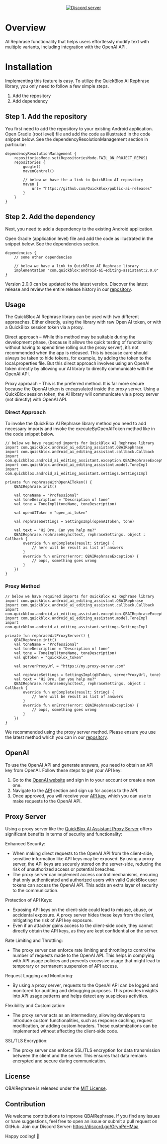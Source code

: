 <div align="center">

<p>
		<a href="https://discord.gg/c6bxq9BC"><img src="https://img.shields.io/discord/1042743094833065985?color=5865F2&logo=discord&logoColor=white&label=QuickBlox%20Discord%20server&style=for-the-badge" alt="Discord server" /></a>
</p>

</div>

# Overview

AI Rephrase functionality that helps users effortlessly modify text with multiple variants, including integration with the OpenAI API.

# Installation

Implementing this feature is easy. To utilize the QuickBlox AI Rephrase library, you only need to follow a few simple steps.

 1. Add the repository
 2. Add dependency

## Step 1. Add the repository
You first need to add the repository to your existing Android application.
Open Gradle (root level) file and add the code as illustrated in the code snippet below. See the dependencyResolutionManagement section in particular:

```
dependencyResolutionManagement {
    repositoriesMode.set(RepositoriesMode.FAIL_ON_PROJECT_REPOS)
    repositories {
        google()
        mavenCentral()
        
      	// below we have the a link to QuickBlox AI repository
        maven {
            url= "https://github.com/QuickBlox/public-ai-releases"
        }
    }
}
```

## Step 2. Add the dependency
Next, you need to add a dependency to the existing Android application.

Open Gradle (application level) file and add the code as illustrated in the snippet below. See the dependencies section.

```
dependencies {
    // some other dependencies
    
    // below we have a link to QuickBlox AI Rephrase library
    implementation "com.quickblox:android-ai-editing-assistant:2.0.0"
}
```

Version 2.0.0 can be updated to the latest version. Discover the latest release and review the entire release history in our [repository](https://github.com/QuickBlox/android-ai-releases/releases).

## Usage
The QuickBlox AI Rephrase library can be used with two different approaches. Either directly, using the library with raw Open AI token, or with a QuickBlox session token via a proxy.

Direct approach – While this method may be suitable during the development phase, (because it allows the quick testing of functionality without having to spend time rolling out the proxy server), it’s not recommended when the app is released. This is because care should always be taken to hide tokens, for example, by adding the token to the local.properties file. But this direct approach involves using an OpenAI token directly by allowing our AI library to directly communicate with the OpenAI API.

Proxy approach – This is the preferred method. It is far more secure because the OpenAI token is encapsulated inside the proxy server. Using a QuickBlox session token, the AI library will communicate via a proxy server (not directly) with OpenAI API.

### Direct Approach
To invoke the QuickBlox AI Rephrase library method you need to add necessary imports and invoke the executeByOpenAIToken method like in the code snippet below.

```
// below we have required imports for QuickBlox AI Rephrase library
import com.quickblox.android_ai_editing_assistant.QBAIRephrase
import com.quickblox.android_ai_editing_assistant.callback.Callback
import com.quickblox.android_ai_editing_assistant.exception.QBAIRephraseException
import com.quickblox.android_ai_editing_assistant.model.ToneImpl
import com.quickblox.android_ai_editing_assistant.settings.SettingsImpl

private fun rephraseWithOpenAIToken() {
    QBAIRephrase.init()

    val toneName = "Professional"
    val toneDescription = "Description of tone"
    val tone = ToneImpl(toneName, toneDescription)

    val openAIToken = "open_ai_token"

    val rephraseSettings = SettingsImpl(openAIToken, tone)

    val text = "Hi Bro. Can you help me?"
    QBAIRephrase.rephraseAsync(text, rephraseSettings, object : Callback {
        override fun onComplete(result: String) {
            // here will be result as list of answers
        }
        override fun onError(error: QBAIRephraseException) {
            // oops, something goes wrong
        }
    })
}
```

### Proxy Method

```
// below we have required imports for QuickBlox AI Rephrase library
import com.quickblox.android_ai_editing_assistant.QBAIRephrase
import com.quickblox.android_ai_editing_assistant.callback.Callback
import com.quickblox.android_ai_editing_assistant.exception.QBAIRephraseException
import com.quickblox.android_ai_editing_assistant.model.ToneImpl
import com.quickblox.android_ai_editing_assistant.settings.SettingsImpl

private fun rephraseWitProxyServer() {
    QBAIRephrase.init()
    val toneName = "Professional"
    val toneDescription = "Description of tone"
    val tone = ToneImpl(toneName, toneDescription)
    val qbToken = "quickblox_token"
    
    val serverProxyUrl = "https://my.proxy-server.com"
    
    val rephraseSettings = SettingsImpl(qbToken, serverProxyUrl, tone)
    val text = "Hi Bro. Can you help me?"
    QBAIRephrase.rephraseAsync(text, rephraseSettings, object : Callback {
        override fun onComplete(result: String) {
            // here will be result as list of answers
        }
        override fun onError(error: QBAIRephraseException) {
            // oops, something goes wrong
        }
    })
}
```

We recommended using the proxy server method. Please ensure you use the latest method which you can in our [repository](https://github.com/QuickBlox/qb-ai-assistant-proxy-server/releases).

## OpenAI

To use the OpenAI API and generate answers, you need to obtain an API key from OpenAI. Follow these steps to get your API key:

1. Go to the [OpenAI website](https://openai.com) and sign in to your account or create a new one.
2. Navigate to the [API](https://platform.openai.com/signup) section and sign up for access to the API.
3. Once approved, you will receive your [API key](https://platform.openai.com/account/api-keys), which you can use to make requests to the OpenAI API.

## Proxy Server

Using a proxy server like the [QuickBlox AI Assistant Proxy Server](https://github.com/QuickBlox/qb-ai-assistant-proxy-server) offers significant benefits in terms of security and functionality:

Enhanced Security:
- When making direct requests to the OpenAI API from the client-side, sensitive information like API keys may be exposed. By using a proxy server, the API keys are securely stored on the server-side, reducing the risk of unauthorized access or potential breaches.
- The proxy server can implement access control mechanisms, ensuring that only authenticated and authorized users with valid QuickBlox user tokens can access the OpenAI API. This adds an extra layer of security to the communication.

Protection of API Keys:
- Exposing API keys on the client-side could lead to misuse, abuse, or accidental exposure. A proxy server hides these keys from the client, mitigating the risk of API key exposure.
- Even if an attacker gains access to the client-side code, they cannot directly obtain the API keys, as they are kept confidential on the server.

Rate Limiting and Throttling:
- The proxy server can enforce rate limiting and throttling to control the number of requests made to the OpenAI API. This helps in complying with API usage policies and prevents excessive usage that might lead to temporary or permanent suspension of API access.

Request Logging and Monitoring:
- By using a proxy server, requests to the OpenAI API can be logged and monitored for auditing and debugging purposes. This provides insights into API usage patterns and helps detect any suspicious activities.

Flexibility and Customization:
- The proxy server acts as an intermediary, allowing developers to introduce custom functionalities, such as response caching, request modification, or adding custom headers. These customizations can be implemented without affecting the client-side code.

SSL/TLS Encryption:
- The proxy server can enforce SSL/TLS encryption for data transmission between the client and the server. This ensures that data remains encrypted and secure during communication.

## License

QBAIRephrase is released under the [MIT License](LICENSE.md).

## Contribution

We welcome contributions to improve QBAIRephrase. If you find any issues or have suggestions, feel free to open an issue or submit a pull request on GitHub.
Join our Discord Server: https://discord.gg/GrynPeHMaa

Happy coding! 🚀
